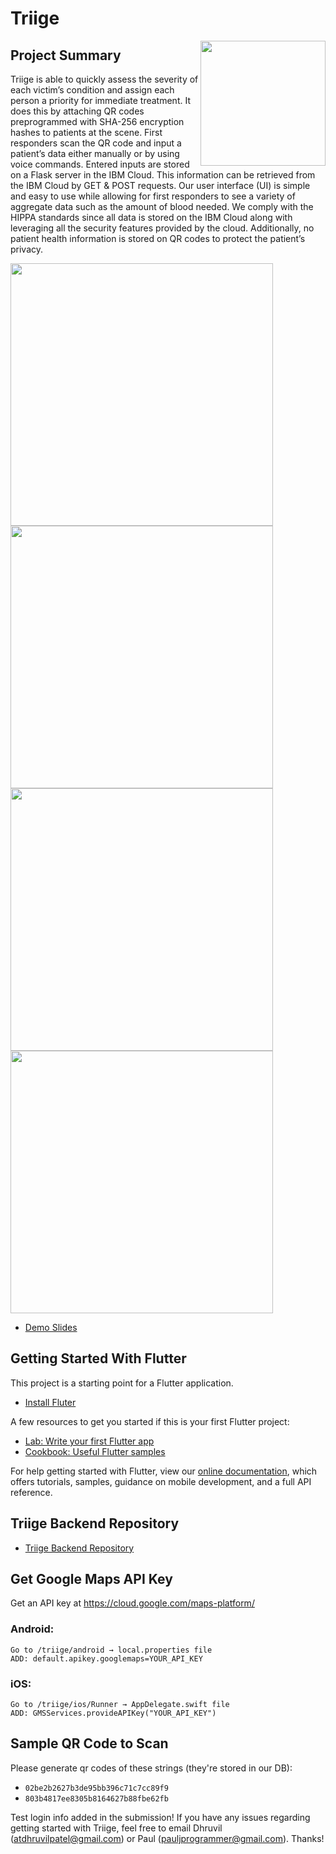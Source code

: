 # Triige

<img align="right" src="screenshots/app_icon.png" height="200em" />

## Project Summary

Triige is able to quickly assess the severity of each victim’s condition and assign each person a priority for immediate treatment. It does this by attaching QR codes preprogrammed with SHA-256 encryption hashes to patients at the scene. First responders scan the QR code and input a patient’s data either manually or by using voice commands. Entered inputs are stored on a Flask server in the IBM Cloud. This information can be retrieved from the IBM Cloud by GET & POST requests. Our user interface (UI) is simple and easy to use while allowing for first responders to see a variety of aggregate data such as the amount of blood needed. We comply with the HIPPA standards since all data is stored on the IBM Cloud along with leveraging all the security features provided by the cloud. Additionally, no patient health information is stored on QR codes to protect the patient’s privacy.

<img align="center" src="https://github.com/dhruvilp/triige/tree/master/screenshots/screenshpt_1.png" height="420em" />
<img align="center" src="screenshots/screenshot_2.png" height="420em" />
<img align="center" src="screenshots/customer_segment_1.png" height="420em" />
<img align="center" src="screenshots/customer_segment_2.png" height="420em" />

- [Demo Slides](https://github.com/dhruvilp/triige/blob/master/screenshots/demo_slides.pdf)

## Getting Started With Flutter

This project is a starting point for a Flutter application.
- [Install Fluter](https://flutter.dev/docs/get-started/install)

A few resources to get you started if this is your first Flutter project:

- [Lab: Write your first Flutter app](https://flutter.dev/docs/get-started/codelab)
- [Cookbook: Useful Flutter samples](https://flutter.dev/docs/cookbook)

For help getting started with Flutter, view our
[online documentation](https://flutter.dev/docs), which offers tutorials,
samples, guidance on mobile development, and a full API reference.

## Triige Backend Repository
- [Triige Backend Repository](https://github.com/PJprogrammer/triige_backend)

## Get Google Maps API Key
Get an API key at https://cloud.google.com/maps-platform/

### Android:
    Go to /triige/android → local.properties file
    ADD: default.apikey.googlemaps=YOUR_API_KEY

### iOS:
    Go to /triige/ios/Runner → AppDelegate.swift file
    ADD: GMSServices.provideAPIKey("YOUR_API_KEY")

## Sample QR Code to Scan
Please generate qr codes of these strings (they're stored in our DB):

* `02be2b2627b3de95bb396c71c7cc89f9`
* `803b4817ee8305b8164627b88fbe62fb`

Test login info added in the submission! If you have any issues regarding getting started with Triige, feel free to email Dhruvil (atdhruvilpatel@gmail.com) or Paul (pauljprogrammer@gmail.com). Thanks!



